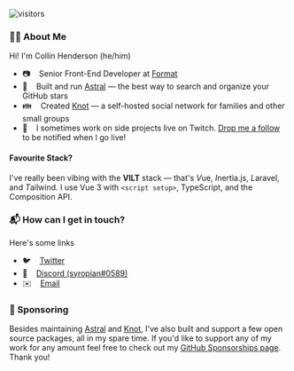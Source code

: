 ![visitors](https://visitor-badge.glitch.me/badge?page_id=syropian.syropian&left_color=#fafafa&right_color=#dc393e)

### 👨‍💻 About Me

Hi! I'm Collin Henderson (he/him)

- 📷&nbsp;&nbsp;&nbsp;&nbsp;Senior Front-End Developer at [Format](https://format.com) 
- 🌟&nbsp;&nbsp;&nbsp;&nbsp;Built and run [Astral](https://github.com/astralapp/astral) — the best way to search and organize your GitHub stars
- 👪&nbsp;&nbsp;&nbsp;&nbsp;Created [Knot](https://github.com/knotworks) — a self-hosted social network for families and other small groups
- 📡&nbsp;&nbsp;&nbsp;&nbsp;I sometimes work on side projects live on Twitch. [Drop me a follow](https://www.twitch.tv/syropian) to be notified when I go live!

#### Favourite Stack?

I've really been vibing with the **VILT** stack — that's *V*ue, *I*nertia.js, *L*aravel, and *T*ailwind. I use Vue 3 with `<script setup>`, TypeScript, and the Composition API.

### 📬 How can I get in touch?

Here's some links
- 🐦&nbsp;&nbsp;&nbsp;&nbsp;[Twitter](https://twitter.com/syropian)
- 💬&nbsp;&nbsp;&nbsp;&nbsp;[Discord (syropian#0589)](https://discordapp.com/users/114814130166300678)
- ✉️&nbsp;&nbsp;&nbsp;&nbsp;[Email](mailto:collin@syropia.net)

### 💛 Sponsoring

Besides maintaining [Astral](https://github.com/astralapp/astral) and [Knot](https://github.com/knotworks), I've also built and support a few open source packages, all in my spare time. If you'd like to support any of my work for any amount feel free to check out my [GitHub Sponsorships page](https://github.com/sponsors/syropian). Thank you!
